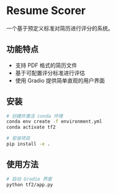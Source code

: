 # Resume Scorer

一个基于预定义标准对简历进行评分的系统。

## 功能特点

- 支持 PDF 格式的简历文件
- 基于可配置评分标准进行评估
- 使用 Gradio 提供简单直观的用户界面

## 安装

```bash
# 创建并激活 conda 环境
conda env create -f environment.yml
conda activate tf2

# 安装项目
pip install -e .
```

## 使用方法

```bash
# 启动 Gradio 界面
python tf2/app.py
``` 